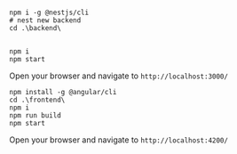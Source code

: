 ```

npm i -g @nestjs/cli
# nest new backend
cd .\backend\


npm i
npm start

```

Open your browser and navigate to `http://localhost:3000/`

```
npm install -g @angular/cli
cd .\frontend\
npm i
npm run build
npm start

```
Open your browser and navigate to `http://localhost:4200/`